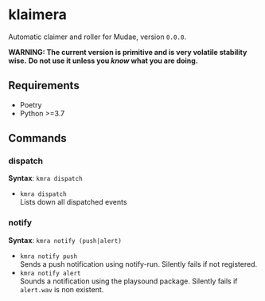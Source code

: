 # klaimera

Automatic claimer and roller for Mudae, version `0.0.0`.

**WARNING: The current version is primitive and is very volatile stability wise.**
**Do not use it unless you _know_ what you are doing.**

## Requirements

- Poetry
- Python >=3.7

## Commands

### dispatch

**Syntax**: `kmra dispatch`

- `kmra dispatch`  
Lists down all dispatched events

### notify

**Syntax**: `kmra notify (push|alert)`

- `kmra notify push`  
Sends a push notification using notify-run. Silently fails if not registered.
- `kmra notify alert`  
Sounds a notification using the playsound package. Silently fails if `alert.wav` is non
existent.